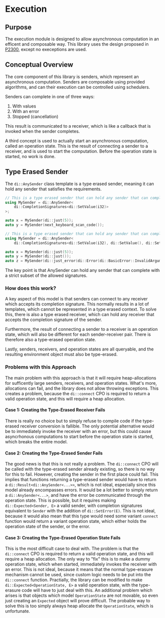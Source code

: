 # Execution

## Purpose

The execution module is designed to allow asynchronous computation in an efficent and composable way. This library uses
the design proposed in [P2300](https://github.com/brycelelbach/wg21_p2300_execution/tree/main), except no execeptions
are used.

## Conceptual Overview

The core component of this library is senders, which represent an asynchronous computation. Senders are composable using
provided algorithms, and can their execution can be controlled using schedulers.

Senders can complete in one of three ways:

1. With values
2. With an error
3. Stopped (cancellation)

This result is communicated to a receiver, which is like a callback that is invoked when the sender completes.

A third concept is used to actually start an asynchronous computation, called an operation state. This is the result of
connecting a sender to a receiver, and is used to start the computation.
Before the operation state is started, no work is done.

## Type Erased Sender

The `di::AnySender` class template is a type erased sender, meaning it can hold any sender that satisfies the
requirements.

```cpp
// This is a type erased sender that can hold any sender that can complete with exactly an i32.
using MySender = di::AnySender<
    di::CompletionSignatures<di::SetValue(i32)>
>;

auto x = MySender(di::just(5));
auto y = MySender(next_keyboard_scan_code());
```

```cpp
// This is a type erased sender that can hold any sender that can complete with an i32, void, or an error.
using MySender = di::AnySender<
    di::CompletionSignatures<di::SetValue(i32), di::SetValue(), di::SetError(di::Error)>;

auto x = MySender(di::just(5));
auto y = MySender(di::just());
auto z = MySender(di::just_error(di::Error(di::BasicError::InvalidArgument)));
```

The key point is that AnySender can hold any sender that can complete with a strict subset of the allowed signatures.

### How does this work?

A key aspect of this model is that senders can connect to any receiver which accepts its completion signature. This
normally results in a lot of templates, which cannot be represented in a type erased context. To solve this, there is
also a type erased receiver, which can hold any receiver that accepts the completion signature of the sender.

Furthermore, the result of connecting a sender to a receiver is an operation state, which will also be different for
each sender-receiver pair. There is therefore also a type-erased operation state.

Lastly, senders, receivers, and operation states are all queryable, and the resulting environment object must also be
type-erased.

### Problems with this Approach

The main problem with this approach is that it will require heap-allocations for sufficently large senders, receivers,
and operation states. What's more, allocations can fail, and the library does not allow throwing exceptions. This
creates a problem, because the `di::connect` CPO is required to return a valid operation state, and this will require a
heap allocation.

#### Case 1: Creating the Type-Erased Receiver Fails

There is really no choice but to simply refuse to compile code if the type-erased receiver conversion is fallible. The
only potential alternative would be to immediately invoke the receiver with an error, but this could cause asyncrhonous
computations to start before the operation state is started, which breaks the entire model.

#### Case 2: Creating the Type-Erased Sender Fails

The good news is that this is not really a problem. The `di::connect` CPO will be called with the type-erased sender
already existing, so there is no way for this to fail. However, creating the sender in the first place could fail. This
implies that functions returning a type-erased sender would have to return a `di::Result<di::AnySender<...>>`, which is
not ideal, especially since this model already encompasses errors. It would be a lot better to simply return a
`di::AnySender<...>`, and have the error be communicated through the operation state. This is possible, but it requires
making `di::Expected<Sender, E>` a valid sender, with completion signatures equivalent to `Sender` with the addition of
`di::SetError(E)`. This is not ideal, because it would also mean that this type would need some variant `connect`
function would return a variant operation state, which either holds the operation state of the sender, or the error.

#### Case 3: Creating the Type-Erased Operation State Fails

This is the most difficult case to deal with. The problem is that the `di::connect` CPO is required to return a valid
operation state, and this will require a heap allocation. The only way to "fix" this is to make a dummy operation state,
which when started, immediately invokes the receiver with an error. This is not ideal, because it means that the normal
type-erasure mechanism cannot be used, since custom logic needs to be put into the `di::connect` function. Practially,
the library can be modified to make `di::Expected<OperationState, E>` a valid operation state, with the type-erasure
code will have to just deal with this. An additional problem which arises is that objects which model `OperationState`
are not movable, so even just creating an `Expected` object will prove difficult. The probable way to solve this is too
simply always heap allocate the `OperationState`, which is unfortunate.
